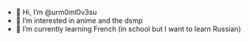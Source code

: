 - 👋 Hi, I’m @urm0ml0v3su
- 👀 I’m interested in anime and the dsmp
- 🌱 I’m currently learning French (in school but I want to learn Russian)


<!---
urm0ml0v3su/urm0ml0v3su is a ✨ special ✨ repository because its `README.md` (this file) appears on your GitHub profile.
You can click the Preview link to take a look at your changes.
--->
